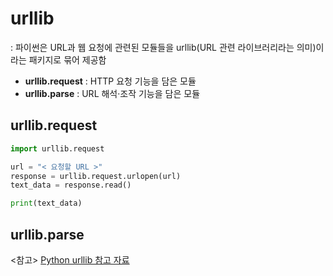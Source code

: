 # urllib
: 파이썬은 URL과 웹 요청에 관련된 모듈들을 urllib(URL 관련 라이브러리라는 의미)이라는 패키지로 묶어 제공함
+ <strong>urllib.request</strong> : HTTP 요청 기능을 담은 모듈
+ <strong>urllib.parse</strong> : URL 해석·조작 기능을 담은 모듈

## urllib.request
```python
import urllib.request

url = "< 요청할 URL >"
response = urllib.request.urlopen(url)
text_data = response.read()

print(text_data)
```

## urllib.parse


<참고> [Python urllib 참고 자료](https://python.bakyeono.net/chapter-11-5.html)
